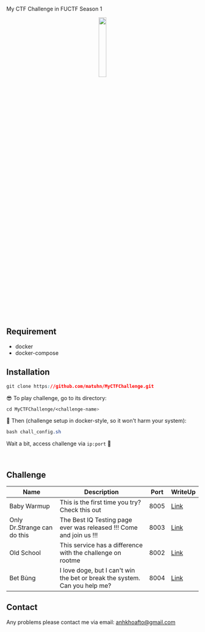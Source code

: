 My CTF Challenge in FUCTF Season 1

<p align="center">
  <img src="https://i.imgur.com/6zqTqj9.png" height="20%" width="20%">
</p>

## Requirement

* docker
* docker-compose

## Installation

```css
git clone https://github.com/matuhn/MyCTFChallenge.git
```

😎 To play challenge, go to its directory:
```css
cd MyCTFChallenge/<challenge-name>
```

🤘 Then (challenge setup in docker-style, so it won't harm your system):
```css
bash chall_config.sh 
```

Wait a bit, access challenge via `ip:port`  🏁


<br>

## Challenge


| Name       			  | Description                                                                                       | Port | WriteUp |
|---------------------------------|---------------------------------------------------------------------------------------------------|------|---------|
| Baby Warmup			  | This is the first time you try? Check this out 			                              | 8005 | [Link](#)    |
| Only Dr.Strange can do this     | The Best IQ Testing page ever was released !!! Come and join us !!!                               | 8003 | [Link](#)    |
| Old School			  | This service has a difference with the challenge on rootme				              | 8002 | [Link](#)    |
| Bet Bủng			  | I love doge, but I can't win the bet or break the system. Can you help me?			      | 8004 | [Link](#)    |




## Contact
Any problems please contact me via email: <anhkhoafto@gmail.com>

